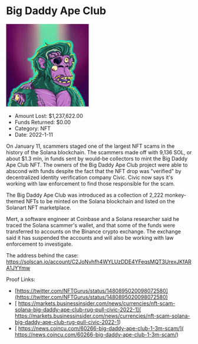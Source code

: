 # Big Daddy Ape Club
![Big Daddy Ape Club](/rektimages/Big-Daddy-Ape-Club.png)
- Amount Lost: $1,237,622.00
- Funds Returned: $0.00
- Category: NFT
- Date: 2022-1-11

On January 11, scammers staged one of the largest NFT scams in the history of the Solana blockchain. The scammers made off with 9,136 SOL, or about $1.3 mln, in funds sent by would-be collectors to mint the Big Daddy Ape Club NFT. The owners of the Big Daddy Ape Club project were able to abscond with funds despite the fact that the NFT drop was "verified" by decentralized identity verification company Civic. Civic now says it's working with law enforcement to find those responsible for the scam.  
  
The Big Daddy Ape Club was introduced as a collection of 2,222 monkey-themed NFTs to be minted on the Solana blockchain and listed on the Solanart NFT marketplace.  
  
Mert, a software engineer at Coinbase and a Solana researcher said he traced the Solana scammer's wallet, and that some of the funds were transferred to accounts on the Binance crypto exchange. The exchange said it has suspended the accounts and will also be working with law enforcement to investigate.  
  
The address behind the case:  
https://solscan.io/account/C2JoNvhfh4WYLUzDDE4YFeqsMQT3UrexJKfARA1JYYmw


Proof Links:
- [https://twitter.com/NFTGurus/status/1480895020098072580](https://twitter.com/NFTGurus/status/1480895020098072580)
- [ https://markets.businessinsider.com/news/currencies/nft-scam-solana-big-daddy-ape-club-rug-pull-civic-2022-1]( https://markets.businessinsider.com/news/currencies/nft-scam-solana-big-daddy-ape-club-rug-pull-civic-2022-1)
- [ https://news.coincu.com/60266-big-daddy-ape-club-1-3m-scam/]( https://news.coincu.com/60266-big-daddy-ape-club-1-3m-scam/)


